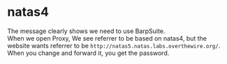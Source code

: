 # natas4
The message clearly shows we need to use BarpSuite. 
<br>
When we open Proxy, We see referrer to be based on natas4, but the website wants referrer to be `http://natas5.natas.labs.overthewire.org/`.
<br>
When you change and forward it, you get the password. 
